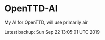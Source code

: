 # OpenTTD-AI
My AI for OpenTTD, will use primarily air

Latest backup: Sun Sep 22 13:05:01 UTC 2019
